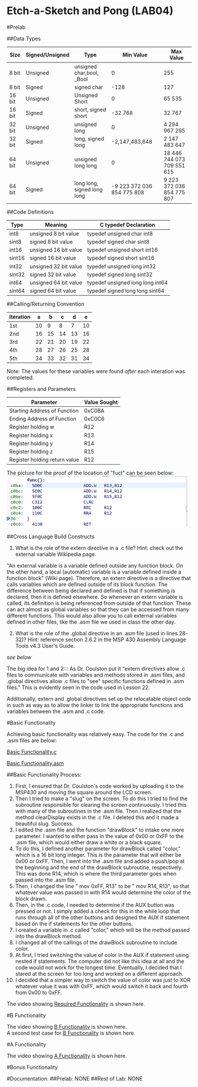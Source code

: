 Etch-a-Sketch and Pong (LAB04)
==============================



#Prelab

##Data Types

| Size    | Signed/Unsigned | Type           | Min Value      | Max Value |
|---------|-----------------|----------------|----------------|-----------|
| 8 bit   | Unsigned        | unsigned char,bool, _Bool               |0                |    255       |
| 8 bit   | Signed          |     signed char          |       -128         |      127     |
| 16 bit  | Unsigned        | Unsigned Short |      0          |      65 535       |
| 16 bit  | Signed          | short, signed short                |-32 768                |   32 767        |
| 32 bit  | Unsigned        |    unsigned long            |          0      |    4 294 967 295       |
| 32 bit  | Signed          |  long, signed long              | -2,147,483,648 |    2 147 483 647       |
| 64 bit  | Unsigned        |        unsigned long long        |         0       |    18 446 744 073 709 551 615       |
| 64 bit  | Signed  | long long, signed long long | -9 223 372 036 854 775 808  | 9 223 372 036 854 775 807 |


##Code Definitions

| Type   | Meaning               | C typedef Declaration        |
|--------|-----------------------|------------------------------|
| int8   | unsigned 8 bit value  | typedef unsigned char int8  |
| sint8  | signed 8 bit value    |  typedef signed char sint8   |
| int16  | unsigned 16 bit value | typedef unsigned short int16 |
| sint16 | signed 16 bit value   | typedef signed short sint16 |
| int32  | unsigned 32 bit value | typedef unsigned long int32   |
| sint32 | signed 32 bit value   |  typedef signed long sint32  |
| int64  | unsigned 64 bit value |  typedef unsigned long long int64   |
| sint64 | signed 64 bit value |  typedef signed long long sint64  |


##Calling/Returning Convention

| Iteration | a | b | c | d | e |
|-----------|---|---|---|---|---|
| 1st       | 10  | 9  |  8 |  7 |  10 |
| 2nd       |  16 |  15 |  14 | 13  | 16  |
| 3rd       |  22 |  21 |   20|  19 | 22  |
| 4th       |  28 |  27 |  26 | 25  | 28  |
|5th|34|33|32|31|34|


Note: The values for these variables were found *after* each interation was completed.  



##Registers and Parameters

| Parameter                     | Value Sought |
|-------------------------------|--------------|
| Starting Address of Function  |  0xC0BA     |
| Ending Address of Function    |  0xC0C6    |
| Register holding w            |   R12           |
| Register holding x            |   R13           |
| Register holding y            |   R14           |
| Register holding z            |   R15           |
| Register holding return value |   R12           |

The picture for the proof of the location of "fuct" can be seen below:
![alt tag](https://raw.githubusercontent.com/JohnTerragnoli/ECE382_Lab04/master/2.%20Function%20location%20in%20Simple.PNG "func location")

##Cross Language Build Constructs

1. What is the role of the extern directive in a .c file? Hint: check out the external variable Wikipedia page.

"An external variable is a variable defined outside any function block. On the other hand, a local (automatic) variable is a variable defined inside a function block" (Wiki page).  Therefore, an extern directive is a directive that calls variables which are defined outside of its block function. The difference between being declared and defined is that if something is declared, then it is defined elsewhere.  So whenever an extern variable is called, its definition is being referenced from outside of that function.  These can act almost as global variables so that they can be accessed from many different functions.  This would also allow you to call external variables defined in other files, like the .asm file we used in class the other day.  

2. What is the role of the .global directive in an .asm file (used in lines 28-32)? Hint: reference section 2.6.2 in the MSP 430 Assembly Language Tools v4.3 User's Guide. 

*see below*


The big idea for 1 and 2:::
As Dr. Coulston put it "extern directives allow .c files to communicate with variables and methods stored in .asm files, and .global directives allow .c files to "see" specific functions defined in .asm files."  This is evidently seen in the code used in Lesson 22.  

Additionally, extern and .global directives set up the relocatable object code in such as way as to allow the linker to link the appropriate functions and variables between the .asm and .c code.  


#Basic Functionality

Achieving basic functionality was relatively easy.  The code for the .c and .asm files are below: 

[Basic Functionality.c](https://raw.githubusercontent.com/JohnTerragnoli/ECE382_Lab04/master/1.%20Basic%20Functionality.c)

[Basic Functionality.asm](https://raw.githubusercontent.com/JohnTerragnoli/ECE382_Lab04/master/1.%20Basic%20Functionality.asm)

##Basic Functionality Process:
1. First, I ensured that Dr. Coulston's code worked by uploading it to the MSP430 and moving the square around the LCD screen.
2. Then I tried to make a "slug" on the screen.  To do this I tried to find the subroutine responsible for clearing the screen continuously. I tried this with many of the subroutines in the .asm file.  Then I realized that the method clearDisplay exists in the .c file.  I deleted this and it made a beautiful slug.  Success.  
2. I edited the .asm file and the function "drawBlock" to intake one more parameter.  I wanted to either pass in the value of 0x00 or 0xFF to the .asm file, which would either draw a white or a black square.  
2. To do this, I defined another parameter for drawBlock called "color," which is a 16 bit long integer.  This is the parameter that will either be 0x00 or 0xFF.  Then, I went into the .asm file and added a push/pop at the beginning and the end of the drawBlock subroutine, respectively.  This was done R14, which is where the third parameter goes when passed into the .asm file.
3. Then, I changed the line "	mov		0xFF, R13" to be "	mov		R14, R13", so that whatever value was passed in with R14 would determine the color of the block drawn.  
4. Then, in the .c code, I needed to determine if the AUX button was pressed or not.  I simply added a check for this in the while loop that runs through all of the other buttons and designed the AUX if statement based on the if statements for the other buttons.  
5. I created a variable in .c called "color," which will be the method passed into the drawBlock method.  
6. I changed all of the callings of the drawBlock subroutine to include color.  
7. At first, I tried switching the value of color in the AUX if statement using nested if statements.  The computer did not like this idea at all and the code would not work for the longest time.  Eventually, I decided that I stared at the screen for too long and worked on a different approach.  
8. I decided that a simpler way to switch the value of color was just to XOR whatever value it was with 0xFF, which would switch it back and fourth from 0x00 to 0xFF.  


The video showing [Required Functionality](https://drive.google.com/file/d/0Bymb7kjtbzuqTldsYmhtQzNCZ2s/view?usp=sharing) is shown here.  

#B Functionality

The video showing [B Functionality](https://drive.google.com/file/d/0Bymb7kjtbzuqa1FNRWdETEs5Tk0/view?usp=sharing) is shown here.  
A second test case for [B Functionality](https://drive.google.com/file/d/0Bymb7kjtbzuqOGd4bUIzZUx6d0E/view?usp=sharing) is shown here.  

#A Functionality

The video showing [A Functionality](https://drive.google.com/file/d/0Bymb7kjtbzuqaWE0NEkyNHFOOWc/view?usp=sharing) is shown here.  

#Bonus Functionality

#Documentation: 
##Prelab: NONE
##Rest of Lab: NONE



